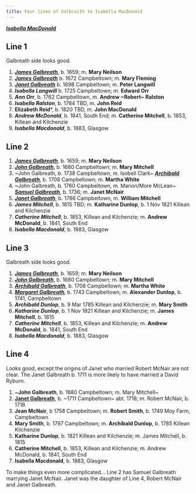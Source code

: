 ```yaml
---
title: Four lines of Galbraith to Isabella MacDonald
---
```


***[Isabella MacDonald](https://www.familysearch.org/tree/person/details/93N9-PBL)***  

## Line 1

Galbreath side looks good.

1. ***[James Galbreath](/people/galbreath-james-1659.md)***, b. 1659; m. **Mary Neilson**
1. ***[James Galbreath](/people/galbreath-james-1672.md)*** b. 1672 Campbeltown; m. **Mary Fleming**
2. ***[Janet Galbreath](/people/galbreath-janet-1698.md)*** b. 1698 Campbeltown; m. **Peter Langwill**
3. ***Isabella Langwill*** b. 1725 Campbeltown; m. **Edward Orr**
4. ***Ann Orr***, b. 1762 Campbeltown, m. **Andrew ~Robert~ Ralston**
5. ***Isabella Ralston***, b. 1784 TBD, m. **John Reid**
6. **Elizabeth Reid***, b. 1820 TBD, m. **John MacDonald**
7. ***Andrew McDonald***, b. 1841, South End; m. **Catherine Mitchell**, b. 1853, Killean and Kilchenzie
8. ***Isabella Macdonald***, b. 1883, Glasgow

## Line 2

1. ***[James Galbreath](/people/galbreath-james-1659.md)***, b. 1659; m. **Mary Neilson**
1. ***[John Galbreath](/people/galbreath-john-1680.md)***, b. 1680 Campbeltown; m. **Mary Mitchell**
1. ~John Galbreath, b. 1738 Campbeltown, m. Isobell Clark~ ***[Archibald Galbreath](/people/galbreath-archibald-1708.md)***, b. 1708 Campbeltown; m. **Martha White**
2. ~John Galbreath, b. 1760 Campbeltown, m. Marion/More McLean~ ***[Samuel Galbreath](/people/galbreath-samuel-1736.md)***, b. 1736; m. **Janet McNair**
3. ***[Janet Galbreath](/people/galbraith-janet-1786.md)***, b. 1786 Campbeltown, m. **William Mitchell**
4. ***James Mitchell***, b. 1815 TBD; m. **Katharine Dunlop**, b. 1 Nov 1821 Killean and Kilchenzie
5. ***Catherine Mitchell***, b. 1853, Killean and Kilchenzie; m. **Andrew McDonald**, b. 1841, South End
6. ***Isabella Macdonald***, b. 1883, Glasgow

## Line 3

Galbreath side looks good.

1. ***[James Galbreath](/people/galbreath-james-1659.md)***, b. 1659; m. **Mary Neilson**
1. ***[John Galbreath](/people/galbreath-john-1680.md)***, b. 1680 Campbeltown; m. **Mary Mitchell**
2. ***[Archibald Galbreath](/people/galbreath-archibald-1708.md)***, b. 1708 Campbeltown; m. **Martha White**
3. ***[Margaret Galbreath](/people/galbreath-margaret-1743.md)***, b. 1743 Campbeltown; m. **Alexander Dunlop**, b. 1741, Campbeltown
4. ***Archibald Dunlop***, b. 9 Mar 1785 Killean and Kilchenzie; m. **Mary Smith**
5. ***Katharine Dunlop***, b. 1 Nov 1821 Killean and Kilchenzie; m. **James Mitchell**, b. 1815
6. ***Catherine Mitchell***, b. 1853, Killean and Kilchenzie; m. **Andrew McDonald**, b. 1841, South End
7. ***Isabella Macdonald***, b. 1883, Glasgow

## Line 4 

Looks good, except the origins of Janet who married Robert McNair are not clear.  The Janet Galbreath b. 1711 is more likely to have married a David Ryburn.

1. ~**John Galbreath**, b. 1680 Campbeltown; m. Mary Mitchell~
2. **[Janet Galbreath](/people/galbreath-janet-1718.md)**, b. ~1711 Campbeltown~ abt. 1718; m. Robert McNair, b. 1718
3. **Jean McNair**, b 1758 Campbeltown; m. **Robert Smith**, b. 1749 Moy Farm, Campbeltown
4. **Mary Smith**, b. 1797 Campbeltown; m. **Archibald Dunlop**, b. 1785 Killean Kilchenzie
5. **Katharine Dunlop**, b. 1821 Killean and Kilchenzie; m. James Mitchell, b. 1815
6. **Catherine Mitchell**, b. 1853, Killean and Kilchenzie; m. Andrew McDonald, b. 1841, South End
7. **Isabella Macdonald**, b. 1883, Glasgow


To make things even more complicated... Line 2 has Samuel Galbreath marrying Janet McNair.  Janet was the daughter of Line 4, Robert McNair and Janet Galbreath.

